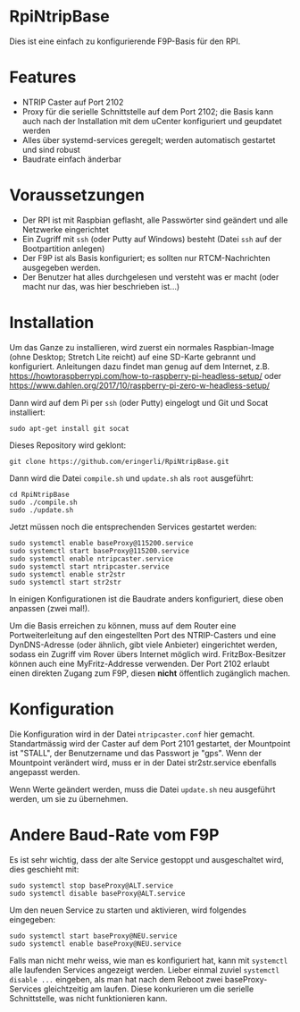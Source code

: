 # RpiNtripBase

Dies ist eine einfach zu konfigurierende F9P-Basis für den RPI.

# Features
* NTRIP Caster auf Port 2102
* Proxy für die serielle Schnittstelle auf dem Port 2102; die Basis kann auch nach der 
  Installation mit dem uCenter konfiguriert und geupdatet werden
* Alles über systemd-services geregelt; werden automatisch gestartet und sind robust
* Baudrate einfach änderbar

# Voraussetzungen

* Der RPI ist mit Raspbian geflasht, alle Passwörter sind geändert und alle Netzwerke eingerichtet
* Ein Zugriff mit `ssh` (oder Putty auf Windows) besteht (Datei `ssh` auf der Bootpartition anlegen)
* Der F9P ist als Basis konfiguriert; es sollten nur RTCM-Nachrichten ausgegeben werden.
* Der Benutzer hat alles durchgelesen und versteht was er macht (oder macht nur das, was hier beschrieben ist...)

# Installation

Um das Ganze zu installieren, wird zuerst ein normales Raspbian-Image (ohne Desktop; Stretch Lite reicht) auf eine SD-Karte
gebrannt und konfiguriert. Anleitungen dazu findet man genug auf dem Internet, 
z.B. https://howtoraspberrypi.com/how-to-raspberry-pi-headless-setup/ oder https://www.dahlen.org/2017/10/raspberry-pi-zero-w-headless-setup/

Dann wird auf dem Pi per `ssh` (oder Putty)  eingelogt und Git und Socat installiert:
```
sudo apt-get install git socat
```

Dieses Repository wird geklont:
```
git clone https://github.com/eringerli/RpiNtripBase.git
```

Dann wird die Datei `compile.sh` und `update.sh` als `root` ausgeführt:
```
cd RpiNtripBase
sudo ./compile.sh
sudo ./update.sh
```

Jetzt müssen noch die entsprechenden Services gestartet werden:
```
sudo systemctl enable baseProxy@115200.service
sudo systemctl start baseProxy@115200.service
sudo systemctl enable ntripcaster.service
sudo systemctl start ntripcaster.service
sudo systemctl enable str2str
sudo systemctl start str2str
```

In einigen Konfigurationen ist die Baudrate anders konfiguriert, diese oben anpassen (zwei mal!).

Um die Basis erreichen zu können, muss auf dem Router eine Portweiterleitung auf den eingestellten
Port des NTRIP-Casters und eine DynDNS-Adresse (oder ähnlich, gibt viele Anbieter) eingerichtet werden,
sodass ein Zugriff vim Rover übers Internet möglich wird. FritzBox-Besitzer können auch eine MyFritz-Addresse
verwenden. Der Port 2102 erlaubt einen direkten Zugang zum F9P, diesen **nicht** öffentlich zugänglich machen.

# Konfiguration
Die Konfiguration wird in der Datei `ntripcaster.conf` hier gemacht. Standartmässig wird der
Caster auf dem Port 2101 gestartet, der Mountpoint ist "STALL", der Benutzername und
das Passwort je "gps". Wenn der Mountpoint verändert wird, muss er in der Datei 
str2str.service ebenfalls angepasst werden.

Wenn Werte geändert werden, muss die Datei `update.sh` neu  ausgeführt werden, um sie zu übernehmen.

# Andere Baud-Rate vom F9P
Es ist sehr wichtig, dass der alte Service gestoppt und ausgeschaltet wird, dies geschieht mit:
```
sudo systemctl stop baseProxy@ALT.service
sudo systemctl disable baseProxy@ALT.service
```

Um den neuen Service zu starten und aktivieren, wird folgendes eingegeben:
```
sudo systemctl start baseProxy@NEU.service
sudo systemctl enable baseProxy@NEU.service
```

Falls man nicht mehr weiss, wie man es konfiguriert hat, kann mit `systemctl` alle laufenden Services angezeigt werden.
Lieber einmal zuviel `systemctl disable ...` eingeben, als man hat nach dem Reboot zwei baseProxy-Services gleichtzeitig
am laufen. Diese konkurieren um die serielle Schnittstelle, was nicht funktionieren kann.

